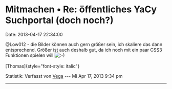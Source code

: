 Mitmachen • Re: öffentliches YaCy Suchportal (doch noch?)
=========================================================

Date: 2013-04-17 22:34:00

\@Low012 - die Bilder können auch gern größer sein, ich skaliere das
dann entsprechend. Größer ist auch deshalb gut, da ich noch mit ein paar
CSS3 Funktionen spielen will
![:-)](http://forum.yacy-websuche.de/images/smilies/icon_e_smile.gif "Smile")\
\
[Thomas]{style="font-style: italic"}

Statistik: Verfasst von
[Vega](http://forum.yacy-websuche.de/memberlist.php?mode=viewprofile&u=69)
--- Mi Apr 17, 2013 9:34 pm

------------------------------------------------------------------------
